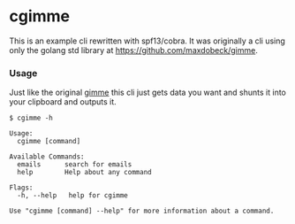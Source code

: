 # cgimme
This is an example cli rewritten with spf13/cobra.  It was originally a cli using only the golang std library at https://github.com/maxdobeck/gimme.

### Usage
Just like the original [gimme](https://github.com/maxdobeck/gimme) this cli just gets data you want and shunts it into your clipboard and outputs it.
```
$ cgimme -h

Usage:
  cgimme [command]

Available Commands:
  emails      search for emails
  help        Help about any command

Flags:
  -h, --help   help for cgimme

Use "cgimme [command] --help" for more information about a command.
```
